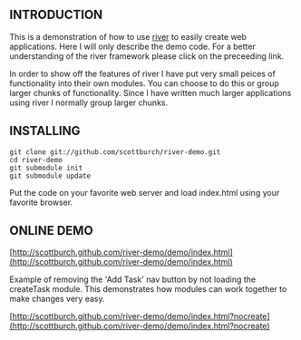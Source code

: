## INTRODUCTION
This is a demonstration of how to use [river](https://github.com/scottburch/river-js) to easily create web applications.
Here I will only describe the demo code.  For a better understanding of the river framework please click on the preceeding link.

In order to show off the features of river I have put very small peices of functionality into their own modules.
You can choose to do this or group larger chunks of functionality.
Since I have written much larger applications using river I normally group larger chunks.

## INSTALLING

    git clone git://github.com/scottburch/river-demo.git
    cd river-demo
    git submodule init
    git submodule update

Put the code on your favorite web server and load index.html using your favorite browser.

## ONLINE DEMO

[http://scottburch.github.com/river-demo/demo/index.html](http://scottburch.github.com/river-demo/demo/index.html)

Example of removing the 'Add Task' nav button by not loading the createTask module.
This demonstrates how modules can work together to make changes very easy.

[http://scottburch.github.com/river-demo/demo/index.html?nocreate](http://scottburch.github.com/river-demo/demo/index.html?nocreate)






